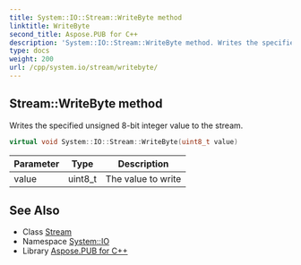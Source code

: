 ```yaml
---
title: System::IO::Stream::WriteByte method
linktitle: WriteByte
second_title: Aspose.PUB for C++
description: 'System::IO::Stream::WriteByte method. Writes the specified unsigned 8-bit integer value to the stream in C++.'
type: docs
weight: 200
url: /cpp/system.io/stream/writebyte/
---
```

## Stream::WriteByte method


Writes the specified unsigned 8-bit integer value to the stream.

```cpp
virtual void System::IO::Stream::WriteByte(uint8_t value)
```


| Parameter | Type | Description |
| --- | --- | --- |
| value | uint8_t | The value to write |

## See Also

* Class [Stream](../)
* Namespace [System::IO](../../)
* Library [Aspose.PUB for C++](../../../)
